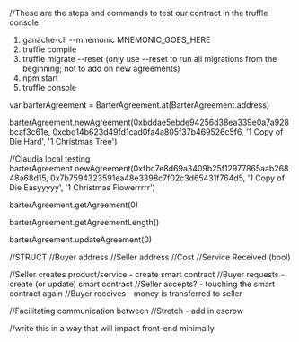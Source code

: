 //These are the steps and commands to test our contract in the truffle console
1) ganache-cli --mnemonic MNEMONIC_GOES_HERE
2) truffle compile
3) truffle migrate --reset
  (only use --reset to run all migrations from the beginning; not to add on new agreements)
4) npm start
5) truffle console

var barterAgreement = BarterAgreement.at(BarterAgreement.address)


barterAgreement.newAgreement(0xbddae5ebde94256d38ea339e0a7a928bcaf3c61e, 0xcbd14b623d49fd1cad0fa4a805f37b469526c5f6, '1 Copy of Die Hard', '1 Christmas Tree')

//Claudia local testing
barterAgreement.newAgreement(0xfbc7e8d69a3409b25f12977865aab26848a68d15, 0x7b7594323591ea48e3398c7f02c3d65431f764d5, '1 Copy of Die Easyyyyy', '1 Christmas Flowerrrrr')


barterAgreement.getAgreement(0)

barterAgreement.getAgreementLength()

barterAgreement.updateAgreement(0)


//STRUCT
//Buyer address
//Seller address
//Cost
//Service Received (bool)

//Seller creates product/service - create smart contract
//Buyer requests - create (or update) smart contract
//Seller accepts? - touching the smart contract again
//Buyer receives - money is transferred to seller

//Facilitating communication between
//Stretch - add in escrow

//write this in a way that will impact front-end minimally

